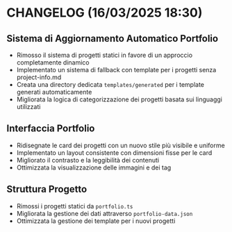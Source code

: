 # CHANGELOG (16/03/2025 18:30)

## Sistema di Aggiornamento Automatico Portfolio
- Rimosso il sistema di progetti statici in favore di un approccio completamente dinamico
- Implementato un sistema di fallback con template per i progetti senza project-info.md
- Creata una directory dedicata `templates/generated` per i template generati automaticamente
- Migliorata la logica di categorizzazione dei progetti basata sui linguaggi utilizzati

## Interfaccia Portfolio
- Ridisegnate le card dei progetti con un nuovo stile più visibile e uniforme
- Implementato un layout consistente con dimensioni fisse per le card
- Migliorato il contrasto e la leggibilità dei contenuti
- Ottimizzata la visualizzazione delle immagini e dei tag

## Struttura Progetto
- Rimossi i progetti statici da `portfolio.ts`
- Migliorata la gestione dei dati attraverso `portfolio-data.json`
- Ottimizzata la gestione dei template per i nuovi progetti